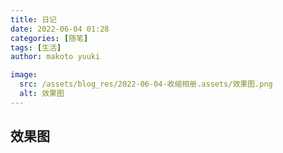 ```yaml
---
title: 日记
date: 2022-06-04 01:28
categories: [随笔]
tags: [生活]
author: makoto yuuki

image:
  src: /assets/blog_res/2022-06-04-收缩相册.assets/效果图.png
  alt: 效果图
---
```


## 效果图